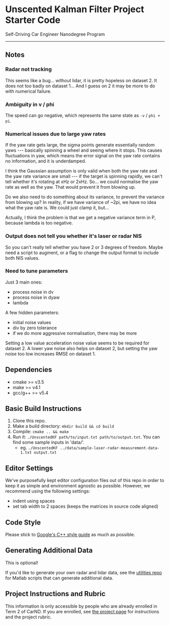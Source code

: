 # Unscented Kalman Filter Project Starter Code
Self-Driving Car Engineer Nanodegree Program

---

## Notes

### Radar not tracking

This seems like a bug... without lidar, it is pretty hopeless on dataset 2.
It does not too badly on dataset 1...
And I guess on 2 it may be more to do with numerical failure.

### Ambiguity in v / phi

The speed can go negative, which represents the same state as `-v` / `phi + pi`.

### Numerical issues due to large yaw rates

If the yaw rate gets large, the sigma points generate essentially random yaws --- basically spinning a wheel and seeing where it stops. This causes fluctuations in yaw, which means the error signal on the yaw rate contains no information, and it is underdamped.

I think the Gaussian assumption is only valid when both the yaw rate and the yaw rate variance are small --- if the target is spinning rapidly, we can't tell whether it's rotating at xHz or 2xHz. So... we could normalise the yaw rate as well as the yaw. That would prevent it from blowing up.

Do we also need to do something about its variance, to prevent the variance from blowing up? In reality, if we have variance of ~2pi, we have no idea what the yaw rate is. We could just clamp it, but...

Actually, I think the problem is that we get a negative variance term in P, because lambda is too negative.

### Output does not tell you whether it's laser or radar NIS

So you can't really tell whether you have 2 or 3 degrees of freedom. Maybe need a script to augment, or a flag to change the output format to include both NIS values.

### Need to tune parameters

Just 3 main ones:

- process noise in dv
- process noise in dyaw
- lambda

A few hidden parameters:
- initial noise values
- div by zero tolerance
- if we do more aggressive normalisation, there may be more

Setting a low value acceleration noise value seems to be required for dataset 2. A lower yaw noise also helps on dataset 2, but setting the yaw noise too low increases RMSE on dataset 1.

## Dependencies

* cmake >= v3.5
* make >= v4.1
* gcc/g++ >= v5.4

## Basic Build Instructions

1. Clone this repo.
2. Make a build directory: `mkdir build && cd build`
3. Compile: `cmake .. && make`
4. Run it: `./UnscentedKF path/to/input.txt path/to/output.txt`. You can find
   some sample inputs in 'data/'.
    - eg. `./UnscentedKF ../data/sample-laser-radar-measurement-data-1.txt output.txt`

## Editor Settings

We've purposefully kept editor configuration files out of this repo in order to
keep it as simple and environment agnostic as possible. However, we recommend
using the following settings:

* indent using spaces
* set tab width to 2 spaces (keeps the matrices in source code aligned)

## Code Style

Please stick to [Google's C++ style guide](https://google.github.io/styleguide/cppguide.html) as much as possible.

## Generating Additional Data

This is optional!

If you'd like to generate your own radar and lidar data, see the
[utilities repo](https://github.com/udacity/CarND-Mercedes-SF-Utilities) for
Matlab scripts that can generate additional data.

## Project Instructions and Rubric

This information is only accessible by people who are already enrolled in Term 2
of CarND. If you are enrolled, see [the project page](https://classroom.udacity.com/nanodegrees/nd013/parts/40f38239-66b6-46ec-ae68-03afd8a601c8/modules/0949fca6-b379-42af-a919-ee50aa304e6a/lessons/c3eb3583-17b2-4d83-abf7-d852ae1b9fff/concepts/4d0420af-0527-4c9f-a5cd-56ee0fe4f09e)
for instructions and the project rubric.
